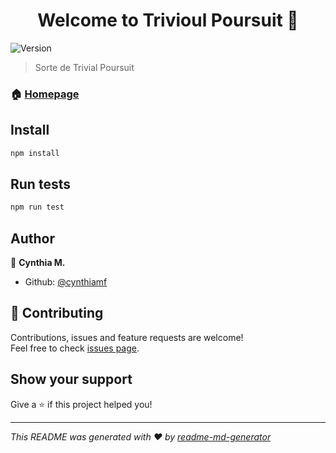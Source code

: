 <h1 align="center">Welcome to Trivioul Poursuit 👋</h1>
<p>
  <img alt="Version" src="https://img.shields.io/badge/version-1.0.0-blue.svg?cacheSeconds=2592000" />
</p>

> Sorte de Trivial Poursuit

### 🏠 [Homepage](https://github.com/Cynthiamf/terminal-game#readme)

## Install

```sh
npm install
```

## Run tests

```sh
npm run test
```

## Author

👤 **Cynthia M.**

* Github: [@cynthiamf](https://github.com/cynthiamf)

## 🤝 Contributing

Contributions, issues and feature requests are welcome!<br />Feel free to check [issues page](https://github.com/Cynthiamf/terminal-game/issues).

## Show your support

Give a ⭐️ if this project helped you!

***
_This README was generated with ❤️ by [readme-md-generator](https://github.com/kefranabg/readme-md-generator)_